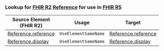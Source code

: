 ### Lookup for [FHIR R2](https://hl7.org/fhir/DSTU2/) [Reference](https://hl7.org/fhir/DSTU2/Reference.html) for use in [FHIR R5](https://hl7.org/fhir/R5/)

| Source Element (FHIR R2) | Usage | Target |
| -------------- | ----- | ------ |
| [Reference.reference](https://hl7.org/fhir/DSTU2/Reference.html#resource) | `UseElementSameName` | [Reference.reference](https://hl7.org/fhir/R5/Reference.html#resource) |
| [Reference.display](https://hl7.org/fhir/DSTU2/Reference.html#resource) | `UseElementSameName` | [Reference.display](https://hl7.org/fhir/R5/Reference.html#resource) |
